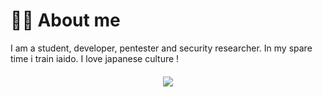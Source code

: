 # 👨‍💻 About me

I am a student, developer, pentester and security researcher. In my spare time i train iaido. I love japanese culture !


<h4 align="center"><img src="https://github-readme-stats.vercel.app/api?username=andnorack&show_icons=true&theme=tokyonight" /></h4>